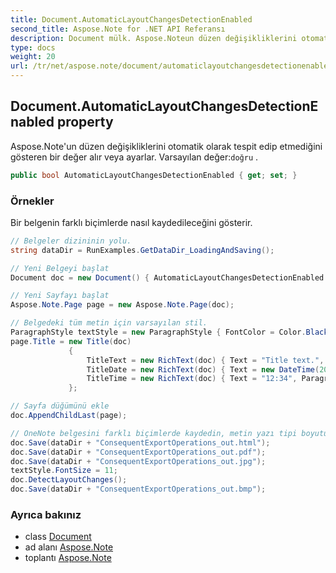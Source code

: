 ```yaml
---
title: Document.AutomaticLayoutChangesDetectionEnabled
second_title: Aspose.Note for .NET API Referansı
description: Document mülk. Aspose.Noteun düzen değişikliklerini otomatik olarak tespit edip etmediğini gösteren bir değer alır veya ayarlar. Varsayılan değerdoğru .
type: docs
weight: 20
url: /tr/net/aspose.note/document/automaticlayoutchangesdetectionenabled/
---
```

## Document.AutomaticLayoutChangesDetectionEnabled property

Aspose.Note'un düzen değişikliklerini otomatik olarak tespit edip etmediğini gösteren bir değer alır veya ayarlar. Varsayılan değer:`doğru` .

```csharp
public bool AutomaticLayoutChangesDetectionEnabled { get; set; }
```

### Örnekler

Bir belgenin farklı biçimlerde nasıl kaydedileceğini gösterir.

```csharp
// Belgeler dizininin yolu.
string dataDir = RunExamples.GetDataDir_LoadingAndSaving();

// Yeni Belgeyi başlat
Document doc = new Document() { AutomaticLayoutChangesDetectionEnabled = false };

// Yeni Sayfayı başlat
Aspose.Note.Page page = new Aspose.Note.Page(doc);

// Belgedeki tüm metin için varsayılan stil.
ParagraphStyle textStyle = new ParagraphStyle { FontColor = Color.Black, FontName = "Arial", FontSize = 10 };
page.Title = new Title(doc)
             {
                 TitleText = new RichText(doc) { Text = "Title text.", ParagraphStyle = textStyle },
                 TitleDate = new RichText(doc) { Text = new DateTime(2011, 11, 11).ToString("D", CultureInfo.InvariantCulture), ParagraphStyle = textStyle },
                 TitleTime = new RichText(doc) { Text = "12:34", ParagraphStyle = textStyle }
             };

// Sayfa düğümünü ekle
doc.AppendChildLast(page);

// OneNote belgesini farklı biçimlerde kaydedin, metin yazı tipi boyutunu ayarlayın ve düzen değişikliklerini manuel olarak algılayın.
doc.Save(dataDir + "ConsequentExportOperations_out.html");            
doc.Save(dataDir + "ConsequentExportOperations_out.pdf");            
doc.Save(dataDir + "ConsequentExportOperations_out.jpg");            
textStyle.FontSize = 11;           
doc.DetectLayoutChanges();            
doc.Save(dataDir + "ConsequentExportOperations_out.bmp");
```

### Ayrıca bakınız

* class [Document](../)
* ad alanı [Aspose.Note](../../document/)
* toplantı [Aspose.Note](../../../)


